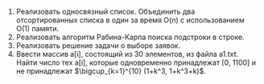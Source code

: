 1. Реализовать односвязный список. Объединить два отсортированных списка в один за время O(n) с использованием O(1) памяти. 
2. Реализовать алгоритм Рабина-Карпа поиска подстроки в строке. 
3. Реализовать решение задачи о выборе заявок. 
4. Ввести массив a[i], состоящий из 30 элементов, из файла a1.txt. Найти число тех a[i], которые одновременно принадлежат 
[0, 1100] и не принадлежат $\bigcup_{k=1}^{10} (1+k^3, 1+k^3+k)$.

 
 
